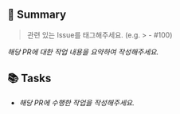 ## 📌 Summary

> 관련 있는 Issue를 태그해주세요. (e.g. > - #100)

_해당 PR에 대한 작업 내용을 요약하여 작성해주세요._

## 📚 Tasks

- _해당 PR에 수행한 작업을 작성해주세요._

<!--
## 👀 To Reviewer

(기재 내용 없을 경우 섹션 삭제) 더 전달할 내용 혹은 리뷰에게 요청하는 내용을 작성해주세요.
-->

<!--
## 📸 Screenshot

(기재 내용 없을 경우 섹션 삭제) 작업한 내용에 대한 스크린샷을 첨부해주세요. 필요시 .gif 형식으로 첨부해주세요.
-->
